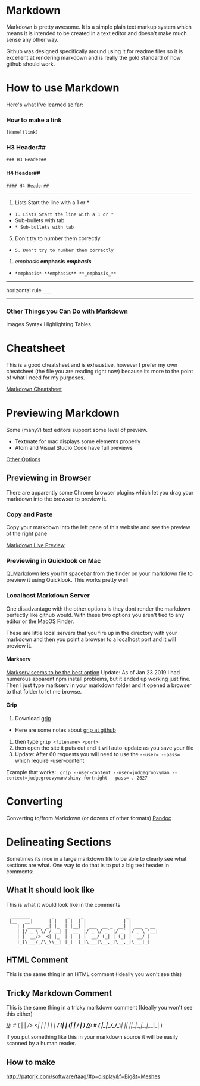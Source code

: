 # Markdown
Markdown is pretty awesome.  It is a simple plain text markup system which means it is intended to be created in a text editor and doesn't make much sense any other way.

Github was designed specifically around using it for readme files so it is excellent at rendering markdown and is really the gold standard of how github should work.

# How to use Markdown
Here's what I've learned so far:

### How to make a link
`[Name](link)`

### H3 Header##
`### H3 Header##`
#### H4 Header##
`#### H4 Header##`
____
1. Lists Start the line with a 1 or *
* `1. Lists Start the line with a 1 or *`
* Sub-bullets with tab
* `* Sub-bullets with tab`
5. Don't try to number them correctly
* `5. Don't try to number them correctly`
1. *emphasis* **emphasis** **_emphasis_**
* `*emphasis* **emphasis** **_emphasis_**`

____
horizontal rule 
`___`
____


### Other Things you Can Do with Markdown ###
Images
Syntax Highlighting
Tables

# Cheatsheet
This is a good cheatsheet and is exhaustive, however I prefer my own cheatsheet (the file you are reading right now) because its more to the point of what I need for my purposes.

[Markdown Cheatsheet](https://github.com/adam-p/markdown-here/wiki/Markdown-Cheatsheet)

# Previewing Markdown
Some (many?) text editors support some level of preview.
* Textmate for mac displays some elements properly
* Atom and Visual Studio Code have full previews

[Other Options](https://stackoverflow.com/questions/9843609/view-markdown-files-offline)

## Previewing in Browser
There are apparently some Chrome browser plugins which let you drag your markdown into the browser to preview it.

### Copy and Paste
Copy your markdown into the left pane of this website and see the preview of the right pane

[Markdown Live Preview](https://markdownlivepreview.com)

### Previewing in Quicklook on Mac
[QLMarkdown](https://github.com/toland/qlmarkdown) lets you hit spacebar from the finder on your markdown file to preview it using Quicklook.  This works pretty well

### Localhost Markdown Server

One disadvantage with the other options is they dont render the markdown perfectly like github would.  With these two options you aren't tied to any editor or the MacOS Finder.

These are little local servers that you fire up in the directory with your markdown and then you point a browser to a localhost port and it will preview it.

#### Markserv
[Markserv seems to be the best option](https://www.npmjs.com/package/markserv)
Update: As of Jan 23 2019  I had numerous apparent npm install problems, but it ended up working just fine.
Then I just type markserv in your markdown folder and it opened a browser to that folder to let me browse.

#### Grip
1. Download [grip](http://stackoverflow.com/questions/9843609/view-markdown-files-offline)
* Here are some notes about [grip at github](https://github.com/joeyespo/grip)
1. then type `grip <filename> <port>`
1. then open the site it puts out and it will auto-update as you save your file
1. Update: After 60 requests you will need to use the `--user= --pass=` which require -user-content

Example that works:
` grip --user-content --user=judgegroovyman --context=judgegroovyman/shiny-fortnight --pass= . 2627`

# Converting #
Converting to/from Markdown (or dozens of other formats)
[Pandoc](http://pandoc.org)

# Delineating Sections #
Sometimes its nice in a large markdown file to be able to clearly see what sections are what.  One way to do that is to put a big text header in comments:

## What it should look like ##
This is what it would look like in the comments
```text
  _______        _     _    _                _           
 |__   __|      | |   | |  | |              | |          
    | | _____  _| |_  | |__| | ___  __ _  __| | ___ _ __ 
    | |/ _ \ \/ / __| |  __  |/ _ \/ _` |/ _` |/ _ \ '__|
    | |  __/>  <| |_  | |  | |  __/ (_| | (_| |  __/ |   
    |_|\___/_/\_\\__| |_|  |_|\___|\__,_|\__,_|\___|_|  
```	
	
## HTML Comment ##
This is the same thing in an HTML comment (Ideally you won't see this)
	
<!-- 
  _______        _     _    _                _           
 |__   __|      | |   | |  | |              | |          
    | | _____  _| |_  | |__| | ___  __ _  __| | ___ _ __ 
    | |/ _ \ \/ / __| |  __  |/ _ \/ _` |/ _` |/ _ \ '__|
    | |  __/>  <| |_  | |  | |  __/ (_| | (_| |  __/ |   
    |_|\___/_/\_\\__| |_|  |_|\___|\__,_|\__,_|\___|_|  
	In HTML Comment
	
-->

## Tricky Markdown Comment

This is the same thing in a tricky markdown comment (Ideally you won't see this either)

[//]: # (  _______        _     _    _                _           )
[//]: # ( |__   __|      | |   | |  | |              | |          )
[//]: # (    | | _____  _| |_  | |__| | ___  __ _  __| | ___ _ __ )
[//]: # (    | |/ _ \ \/ / __| |  __  |/ _ \/ _` |/ _` |/ _ \ '__|)
[//]: # (    | |  __/>  <| |_  | |  | |  __/ (_| | (_| |  __/ |   )
[//]: # (    |_|\___/_/\_\\__| |_|  |_|\___|\__,_|\__,_|\___|_|   )

If you put something like this in your markdown source it will be easily scanned by a human reader.

## How to make ##

http://patorjk.com/software/taag/#p=display&f=Big&t=Meshes